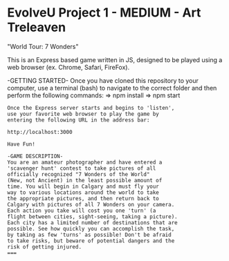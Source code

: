 # EvolveU Project 1 - MEDIUM - Art Treleaven

"World Tour: 7 Wonders"

This is an Express based game written in JS, designed to be played using
a web browser (ex. Chrome, Safari, FireFox).

-GETTING STARTED-
Once you have cloned this repository to your computer,
use a terminal (bash) to navigate to the correct folder
and then perform the following commands:
=> npm install
=> npm start
```
Once the Express server starts and begins to 'listen',
use your favorite web browser to play the game by
entering the following URL in the address bar: 

http://localhost:3000 

Have Fun!

-GAME DESCRIPTION-
You are an amateur photographer and have entered a
'scavenger hunt' contest to take pictures of all
officially recognized "7 Wonders of the World"
(New, not Ancient) in the least possible amount of
time. You will begin in Calgary and must fly your
way to various locations around the world to take
the appropriate pictures, and then return back to
Calgary with pictures of all 7 Wonders on your camera.
Each action you take will cost you one 'turn' (a
flight between cities, sight-seeing, taking a picture).
Each city has a limited number of destinations that are
possible. See how quickly you can accomplish the task,
by taking as few 'turns' as possible! Don't be afraid
to take risks, but beware of potential dangers and the
risk of getting injured.
===
